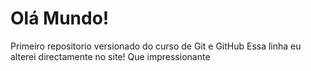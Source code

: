 # Olá Mundo!
 Primeiro repositorio versionado do curso de Git e GitHub
Essa linha eu alterei directamente no site! Que impressionante
